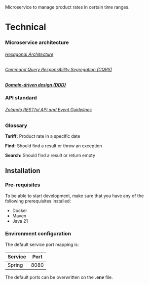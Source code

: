 Microservice to manage product rates in certain time ranges.

# Technical

### Microservice architecture

###### [Hexagonal Architecture](https://alistair.cockburn.us/hexagonal-architecture/)

###### [Command Query Responsibility Segregation (CQRS)](https://learn.microsoft.com/es-es/azure/architecture/patterns/cqrs)

##### [Domain-driven design (DDD)](https://learn.microsoft.com/en-us/dotnet/architecture/microservices/microservice-ddd-cqrs-patterns/ddd-oriented-microservice)

### API standard

###### [Zalando RESTful API and Event Guidelines](https://opensource.zalando.com/restful-api-guidelines/)

### Glossary

**Tariff:** Product rate in a specific date

**Find:** Should find a result or throw an exception

**Search:** Should find a result or return empty

## Installation

### Pre-requisites

To be able to start development, make sure that you have any of the following prerequisites installed:

- Docker
- Maven
- Java 21

### Environment configuration

The default service port mapping is:

| Service | Port |
|---------|------|
| Spring  | 8080 |

The default ports can be overwritten on the **.env** file.


